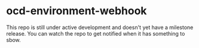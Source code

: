 # ocd-environment-webhook

This repo is still under active development and doesn't yet have a milestone release. You can watch the repo to get notified when it has something to sbow.
